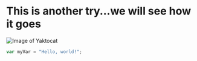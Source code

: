 # This is another try...we will see how it goes
![Image of Yaktocat](https://octodex.github.com/images/yaktocat.png)
``` javascript
var myVar = "Hello, world!";
```
